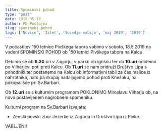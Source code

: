 ```yaml
---
title: Spominski pohod
type: "post"
date: 2019-05-18
author: PD Postojna
slug: spominski_pohod
tags: ['Novice', 'Izlet', 'Sosedje vabijo', 'maj 2019', '2019']
---
```


V počastitev 150 letnice Pivškega tabora vabimo v soboto, 18.5.2019 na vodeni SPOMINSKI POHOD ob 150 letnici Pivškega tabora na Kalcu.
<!--more--> 

Debimo se ob **9.30** uri v Zagorju, v parku ob igrišču ter ob **10.uri** odidemo po Vilharjevi poti proti Kalcu.
Ob **11.uri** se nam pridruži Društvo Lipa s pohodniki ter postanemo na Kalcu ob informativni tabli za čas malice iz nahrbtnika, nato pa skupaj nadaljujemo pohod proti Knežaku, na pokopališče pri Sv.Barbari.

Ob **12.uri** se s kulturnim programom POKLONIMO Miroslavu Vilharju ob, na novo postavljenem nagrobnem spomeniku.

Kulturni program na Sv.Barbari izvajata:
 - Zenski pevski zbor Jezerke iz Zagorja in Društvo Lipa iz Pivke.

VABLJENI!